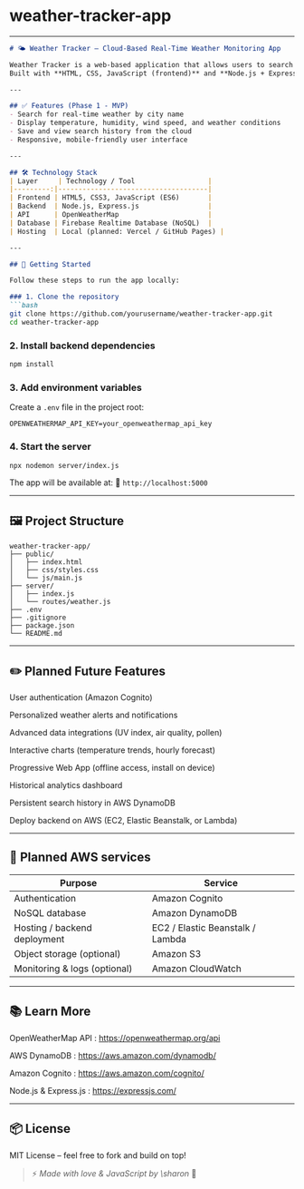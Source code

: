 # weather-tracker-app
---

````markdown
# 🌤️ Weather Tracker – Cloud-Based Real-Time Weather Monitoring App

Weather Tracker is a web-based application that allows users to search and view real-time weather updates from cities around the world.  
Built with **HTML, CSS, JavaScript (frontend)** and **Node.js + Express (backend)**, it fetches live data from the OpenWeatherMap API and stores user search history in **Firebase Realtime Database**.

---

## ✅ Features (Phase 1 - MVP)
- Search for real-time weather by city name
- Display temperature, humidity, wind speed, and weather conditions
- Save and view search history from the cloud
- Responsive, mobile-friendly user interface

---

## 🛠️ Technology Stack
| Layer     | Technology / Tool                  |
|---------:|-------------------------------------|
| Frontend | HTML5, CSS3, JavaScript (ES6)       |
| Backend  | Node.js, Express.js                 |
| API      | OpenWeatherMap                      |
| Database | Firebase Realtime Database (NoSQL)  |
| Hosting  | Local (planned: Vercel / GitHub Pages) |

---

## 🚀 Getting Started

Follow these steps to run the app locally:

### 1. Clone the repository
```bash
git clone https://github.com/yourusername/weather-tracker-app.git
cd weather-tracker-app
````

### 2. Install backend dependencies

```bash
npm install
```

### 3. Add environment variables

Create a `.env` file in the project root:

```plaintext
OPENWEATHERMAP_API_KEY=your_openweathermap_api_key
```

### 4. Start the server

```bash
npx nodemon server/index.js
```

The app will be available at:
📍 `http://localhost:5000`

---

## 🖼️ Project Structure

```plaintext
weather-tracker-app/
├── public/
│   ├── index.html
│   ├── css/styles.css
│   └── js/main.js
├── server/
│   ├── index.js
│   └── routes/weather.js
├── .env
├── .gitignore
├── package.json
└── README.md
```

---

## ✏️ Planned Future Features
User authentication (Amazon Cognito)

Personalized weather alerts and notifications

Advanced data integrations (UV index, air quality, pollen)

Interactive charts (temperature trends, hourly forecast)

Progressive Web App (offline access, install on device)

Historical analytics dashboard

Persistent search history in AWS DynamoDB

Deploy backend on AWS (EC2, Elastic Beanstalk, or Lambda)

---
## 🔧 Planned AWS services

| Purpose                      | Service                          |
| ---------------------------- | -------------------------------- |
| Authentication               | Amazon Cognito                   |
| NoSQL database               | Amazon DynamoDB                  |
| Hosting / backend deployment | EC2 / Elastic Beanstalk / Lambda |
| Object storage (optional)    | Amazon S3                        |
| Monitoring & logs (optional) | Amazon CloudWatch                |

---

## 📚 Learn More

OpenWeatherMap API : https://openweathermap.org/api

AWS DynamoDB : https://aws.amazon.com/dynamodb/

Amazon Cognito : https://aws.amazon.com/cognito/

Node.js & Express.js : https://expressjs.com/


---

## 📦 License

MIT License – feel free to fork and build on top!



> ⚡ *Made with love & JavaScript by \sharon* 🌱

```


